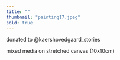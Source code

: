 ```yaml
---
title: ""
thumbnail: "painting17.jpeg"
sold: true
---
```

donated to @kaershovedgaard_stories

mixed media on stretched canvas (10x10cm) 